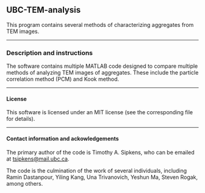 ## UBC-TEM-analysis

This program contains several methods of characterizing aggregates from
TEM images. 

----------------------------------------------------------------------

### Description and instructions

The software contains multiple MATLAB code designed to compare multiple
methods of analyzing TEM images of aggregates. These include the 
particle correlation method (PCM) and Kook method. 

----------------------------------------------------------------------

#### License

This software is licensed under an MIT license (see the corresponding file
for details).

----------------------------------------------------------------------

#### Contact information and ackowledgements

The primary author of the code is Timothy A. Sipkens, who can be
emailed at [tsipkens@mail.ubc.ca](mailto:tsipkens@mail.ubc.ca). 

The code is the culmination of the work of several individuals, including
Ramin Dastanpour, Yiling Kang, Una Trivanovich, Yeshun Ma, Steven Rogak, 
among others.
